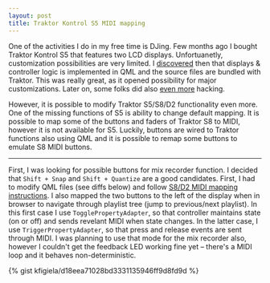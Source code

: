 ```yaml
---
layout: post
title: Traktor Kontrol S5 MIDI mapping
---
```


One of the activities I do in my free time is DJing. Few months ago I bought Traktor Kontrol S5 that features two LCD displays. Unfortuanetly, customization possibilities are very limited. I [discovered](https://www.native-instruments.com/forum/threads/s5-s8-needs-spectrum-waveform-colors-on-display.267253/#post-1475226) then that displays & controller logic is implemented in QML and the source files are bundled with Traktor. This was really great, as it opened possibility for major customizations. Later on, some folks did also [even more](https://www.native-instruments.com/forum/threads/s8-s5-display-mods.288222/) hacking.

However, it is possible to modify Traktor S5/S8/D2 functionality even more. One of the missing functions of S5 is ability to change default mapping. It is possible to map some of the buttons and faders of Traktor S8 to MIDI, however it is not available for S5. Luckily, buttons are wired to Traktor functions also using QML and it is possible to remap some buttons to emulate S8 MIDI buttons.

---

First, I was looking for possible buttons for mix recorder function. I decided that `Shift + Snap` and `Shift + Quantize` are a good candidates. First, I had to modify QML files (see diffs below) and follow [S8/D2 MIDI mapping instructions](https://support.native-instruments.com/hc/en-us/articles/209571249-How-Can-I-Modify-my-TRAKTOR-KONTROL-S8-D2-Default-Mapping-Using-MIDI-Controls-). I also mapped the two buttons to the left of the display when in browser to navigate through playlist tree (jump to previous/next playlist). In this first case I use `TogglePropertyAdapter`, so that controller maintains state (on or off) and sends revelant MIDI when state changes. In the latter case, I use `TriggerPropertyAdapter`, so that press and release events are sent through MIDI. I was planning to use that mode for the mix recorder also, however I couldn't get the feedback LED working fine yet – there's a MIDI loop and it behaves non-deterministic.

{% gist kfigiela/d18eea71028bd3331135946ff9d8fd9d %}
